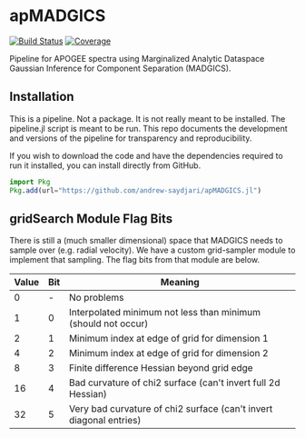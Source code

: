 # apMADGICS

[![Build Status](https://github.com/andrew-saydjari/apMADGICS.jl/actions/workflows/CI.yml/badge.svg?branch=main)](https://github.com/andrew-saydjari/apMADGICS.jl/actions/workflows/CI.yml?query=branch%3Amain)
[![Coverage](https://codecov.io/gh/andrew-saydjari/apMADGICS.jl/branch/main/graph/badge.svg)](https://codecov.io/gh/andrew-saydjari/apMADGICS.jl)


Pipeline for APOGEE spectra using Marginalized Analytic Dataspace Gaussian Inference for Component Separation (MADGICS).

## Installation

This is a pipeline. Not a package. It is not really meant to be installed. The pipeline.jl script is meant to be run. This repo documents the development and versions of the pipeline for transparency and reproducibility.

If you wish to download the code and have the dependencies required to run it installed, you can install directly from GitHub. 

```julia
import Pkg
Pkg.add(url="https://github.com/andrew-saydjari/apMADGICS.jl")
```

## gridSearch Module Flag Bits

There is still a (much smaller dimensional) space that MADGICS needs to sample over (e.g. radial velocity). We have a custom grid-sampler module to implement that sampling. The flag bits from that module are below.

| Value         | Bit         | Meaning     |
| ----------- | ----------- | ----------- |
| 0     | -     | No problems       |
| 1     | 0     | Interpolated minimum not less than minimum (should not occur) |
| 2     | 1     | Minimum index at edge of grid for dimension 1 |
| 4     | 2     | Minimum index at edge of grid for dimension 2 |
| 8     | 3     | Finite difference Hessian beyond grid edge |
| 16    | 4     | Bad curvature of chi2 surface (can't invert full 2d Hessian)|
| 32    | 5     | Very bad curvature of chi2 surface (can't invert diagonal entries)|


